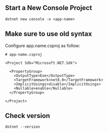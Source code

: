 ## Start a New Console Project

```
dotnet new console -o <app-name>
```

## Make sure to use old syntax

Configure app.name.csproj as follow:
```
# app-name.csproj

<Project Sdk="Microsoft.NET.Sdk">

  <PropertyGroup>
    <OutputType>Exe</OutputType>
    <TargetFramework>net8.0</TargetFramework>
    <ImplicitUsings>disable</ImplicitUsings>
    <Nullable>enable</Nullable>
  </PropertyGroup>

</Project>
```

## Check version

```
dotnet --version
```